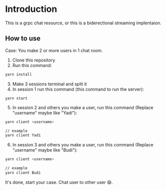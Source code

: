 # Introduction

This is a grpc chat resource, or this is a biderectional streaming implentaion.

## How to use

Case: You make 2 or more users in 1 chat room.

1. Clone this repository
2. Run this command:

```sh
yarn install
```

3. Make 3 sessions terminal and split it
4. In session 1 run this command (this command to run the server):

```
yarn start
```

5. In session 2 and others you make a user, run this command (Replace "username" maybe like "Yadi"):

```sh
yarn client <username>

// example
yarn client Yadi
```

6. In session 3 and others you make a user, run this command (Replace "username" maybe like "Budi"):

```sh
yarn client <username>

// example
yarn client Budi
```

It's done, start your case. Chat user to other user 😄.

